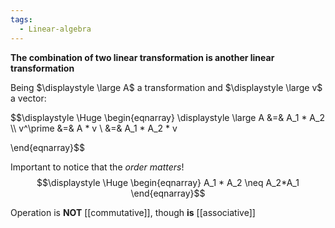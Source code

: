 ```yaml
---
tags:
  - Linear-algebra
---
```

**The combination of two linear transformation is another linear transformation**

Being $\displaystyle \large A$ a transformation and $\displaystyle \large v$ a vector:

$$\displaystyle \Huge \begin{eqnarray} 
\displaystyle \large A &=& A_1 * A_2
\\\\
v^\prime &=& A * v \\
&=& A_1 * A_2 * v 

\end{eqnarray}$$

Important to notice that the *order matters*! 
$$\displaystyle \Huge \begin{eqnarray} 
A_1 * A_2 \neq A_2*A_1
\end{eqnarray}$$

Operation is **NOT** [[commutative]], 
though **is** [[associative]]
